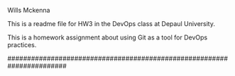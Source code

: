 Wills Mckenna

This is a readme file for HW3 in the DevOps class at Depaul University.

This is a homework assignment about using Git as a tool for DevOps practices.

#######################################################################
